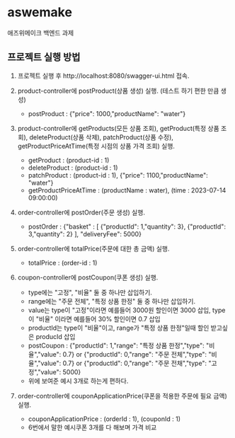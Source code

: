 # aswemake
애즈위메이크 백엔드 과제

## 프로젝트 실행 방법
1. 프로젝트 실행 후 http://localhost:8080/swagger-ui.html 접속.
   
2. product-controller에 postProduct(상품 생성) 실행. (테스트 하기 편한 만큼 생성)
   - postProduct : {"price": 1000,"productName": "water"}
  
3. product-controller에 getProducts(모든 상품 조회), getProduct(특정 상품 조회), deleteProduct(상품 삭제), patchProduct(상품 수정), getProductPriceAtTime(특정 시점의 상품 가격 조회) 실행.
   - getProduct : (product-id : 1)
   - deleteProduct : (product-id : 1)
   - patchProduct : (product-id : 1), {"price": 1100,"productName": "water"}
   - getProductPriceAtTime : (productName : water), (time : 2023-07-14 09:00:00)

4. order-controller에 postOrder(주문 생성) 실행.
   - postOrder : {"basket" : [ {"productId": 1,"quantity": 3}, {"productId": 3,"quantity": 2} ], "deliveryFee": 5000}

5. order-controller에 totalPrice(주문에 대한 총 금액) 실행.
   - totalPrice : (order-id : 1)

6. coupon-controller에 postCoupon(쿠폰 생성) 실행.
   - type에는 "고정", "비율" 둘 중 하나만 삽입하기.
   - range에는 "주문 전체", "특정 상품 한정" 둘 중 하나만 삽입하기.
   - value는 type이 "고정"이라면 예를들어 3000원 할인이면 3000 삽입, type이 "비율" 이라면 예를들어 30% 할인이면 0.7 삽입
   - productId는 type이 "비율"이고, range가 "특정 상품 한정"일때 할인 받고싶은 producId 삽입
   - postCoupon : {"productId": 1,"range": "특정 상품 한정","type": "비율","value": 0.7} or {"productId": 0,"range": "주문 전체","type": "비율","value": 0.7} or {"productId": 0,"range": "주문 전채","type": "고정","value": 5000}
   - 위에 보여준 예시 3개로 하는게 편하다.

7. order-controller에 couponApplicationPrice(쿠폰을 적용한 주문에 필요 금액) 실행.
   - couponApplicationPrice : (orderId : 1), (couponId : 1)
   - 6번에서 말한 예시쿠폰 3개를 다 해보며 가격 비교
